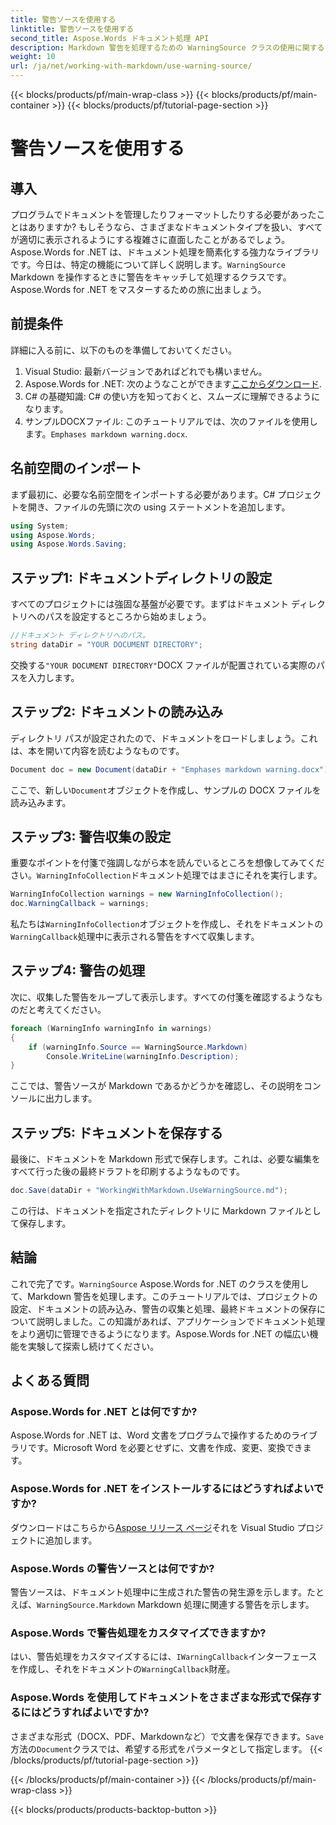 ```yaml
---
title: 警告ソースを使用する
linktitle: 警告ソースを使用する
second_title: Aspose.Words ドキュメント処理 API
description: Markdown 警告を処理するための WarningSource クラスの使用に関するこのステップバイステップ ガイドで、Aspose.Words for .NET をマスターしてください。C# 開発者に最適です。
weight: 10
url: /ja/net/working-with-markdown/use-warning-source/
---
```


{{< blocks/products/pf/main-wrap-class >}}
{{< blocks/products/pf/main-container >}}
{{< blocks/products/pf/tutorial-page-section >}}

# 警告ソースを使用する

## 導入

プログラムでドキュメントを管理したりフォーマットしたりする必要があったことはありますか? もしそうなら、さまざまなドキュメントタイプを扱い、すべてが適切に表示されるようにする複雑さに直面したことがあるでしょう。Aspose.Words for .NET は、ドキュメント処理を簡素化する強力なライブラリです。今日は、特定の機能について詳しく説明します。`WarningSource` Markdown を操作するときに警告をキャッチして処理するクラスです。Aspose.Words for .NET をマスターするための旅に出ましょう。

## 前提条件

詳細に入る前に、以下のものを準備しておいてください。

1. Visual Studio: 最新バージョンであればどれでも構いません。
2.  Aspose.Words for .NET: 次のようなことができます[ここからダウンロード](https://releases.aspose.com/words/net/).
3. C# の基礎知識: C# の使い方を知っておくと、スムーズに理解できるようになります。
4. サンプルDOCXファイル: このチュートリアルでは、次のファイルを使用します。`Emphases markdown warning.docx`.

## 名前空間のインポート

まず最初に、必要な名前空間をインポートする必要があります。C# プロジェクトを開き、ファイルの先頭に次の using ステートメントを追加します。

```csharp
using System;
using Aspose.Words;
using Aspose.Words.Saving;
```

## ステップ1: ドキュメントディレクトリの設定

すべてのプロジェクトには強固な基盤が必要です。まずはドキュメント ディレクトリへのパスを設定するところから始めましょう。

```csharp
//ドキュメント ディレクトリへのパス。
string dataDir = "YOUR DOCUMENT DIRECTORY";
```

交換する`"YOUR DOCUMENT DIRECTORY"`DOCX ファイルが配置されている実際のパスを入力します。

## ステップ2: ドキュメントの読み込み

ディレクトリ パスが設定されたので、ドキュメントをロードしましょう。これは、本を開いて内容を読むようなものです。

```csharp
Document doc = new Document(dataDir + "Emphases markdown warning.docx");
```

ここで、新しい`Document`オブジェクトを作成し、サンプルの DOCX ファイルを読み込みます。

## ステップ3: 警告収集の設定

重要なポイントを付箋で強調しながら本を読んでいるところを想像してみてください。`WarningInfoCollection`ドキュメント処理ではまさにそれを実行します。

```csharp
WarningInfoCollection warnings = new WarningInfoCollection();
doc.WarningCallback = warnings;
```

私たちは`WarningInfoCollection`オブジェクトを作成し、それをドキュメントの`WarningCallback`処理中に表示される警告をすべて収集します。

## ステップ4: 警告の処理

次に、収集した警告をループして表示します。すべての付箋を確認するようなものだと考えてください。

```csharp
foreach (WarningInfo warningInfo in warnings)
{
    if (warningInfo.Source == WarningSource.Markdown)
        Console.WriteLine(warningInfo.Description);
}
```

ここでは、警告ソースが Markdown であるかどうかを確認し、その説明をコンソールに出力します。

## ステップ5: ドキュメントを保存する

最後に、ドキュメントを Markdown 形式で保存します。これは、必要な編集をすべて行った後の最終ドラフトを印刷するようなものです。

```csharp
doc.Save(dataDir + "WorkingWithMarkdown.UseWarningSource.md");
```

この行は、ドキュメントを指定されたディレクトリに Markdown ファイルとして保存します。

## 結論

これで完了です。`WarningSource` Aspose.Words for .NET のクラスを使用して、Markdown 警告を処理します。このチュートリアルでは、プロジェクトの設定、ドキュメントの読み込み、警告の収集と処理、最終ドキュメントの保存について説明しました。この知識があれば、アプリケーションでドキュメント処理をより適切に管理できるようになります。Aspose.Words for .NET の幅広い機能を実験して探索し続けてください。

## よくある質問

### Aspose.Words for .NET とは何ですか?
Aspose.Words for .NET は、Word 文書をプログラムで操作するためのライブラリです。Microsoft Word を必要とせずに、文書を作成、変更、変換できます。

### Aspose.Words for .NET をインストールするにはどうすればよいですか?
ダウンロードはこちらから[Aspose リリース ページ](https://releases.aspose.com/words/net/)それを Visual Studio プロジェクトに追加します。

### Aspose.Words の警告ソースとは何ですか?
警告ソースは、ドキュメント処理中に生成された警告の発生源を示します。たとえば、`WarningSource.Markdown` Markdown 処理に関連する警告を示します。

### Aspose.Words で警告処理をカスタマイズできますか?
はい、警告処理をカスタマイズするには、`IWarningCallback`インターフェースを作成し、それをドキュメントの`WarningCallback`財産。

### Aspose.Words を使用してドキュメントをさまざまな形式で保存するにはどうすればよいですか?
さまざまな形式（DOCX、PDF、Markdownなど）で文書を保存できます。`Save`方法の`Document`クラスでは、希望する形式をパラメータとして指定します。
{{< /blocks/products/pf/tutorial-page-section >}}

{{< /blocks/products/pf/main-container >}}
{{< /blocks/products/pf/main-wrap-class >}}

{{< blocks/products/products-backtop-button >}}
